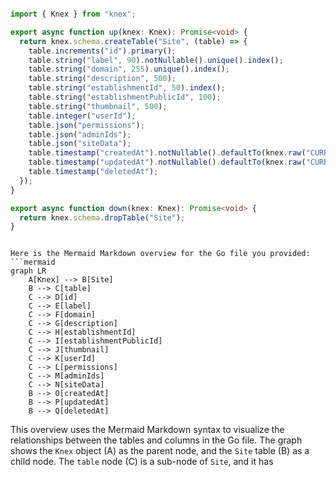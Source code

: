 ```ts

import { Knex } from "knex";

export async function up(knex: Knex): Promise<void> {
  return knex.schema.createTable("Site", (table) => {
    table.increments("id").primary();
    table.string("label", 90).notNullable().unique().index();
    table.string("domain", 255).unique().index();
    table.string("description", 500);
    table.string("establishmentId", 50).index();
    table.string("establishmentPublicId", 100);
    table.string("thumbnail", 500);
    table.integer("userId");
    table.json("permissions");
    table.json("adminIds");
    table.json("siteData");
    table.timestamp("createdAt").notNullable().defaultTo(knex.raw("CURRENT_TIMESTAMP"));
    table.timestamp("updatedAt").notNullable().defaultTo(knex.raw("CURRENT_TIMESTAMP"));
    table.timestamp("deletedAt");
  });
}

export async function down(knex: Knex): Promise<void> {
  return knex.schema.dropTable("Site");
}


```

```mermaid

Here is the Mermaid Markdown overview for the Go file you provided:
```mermaid
graph LR
    A[Knex] --> B[Site]
    B --> C[table]
    C --> D[id]
    C --> E[label]
    C --> F[domain]
    C --> G[description]
    C --> H[establishmentId]
    C --> I[establishmentPublicId]
    C --> J[thumbnail]
    C --> K[userId]
    C --> L[permissions]
    C --> M[adminIds]
    C --> N[siteData]
    B --> O[createdAt]
    B --> P[updatedAt]
    B --> Q[deletedAt]
```
This overview uses the Mermaid Markdown syntax to visualize the relationships between the tables and columns in the Go file. The graph shows the `Knex` object (A) as the parent node, and the `Site` table (B) as a child node. The `table` node (C) is a sub-node of `Site`, and it has

```
